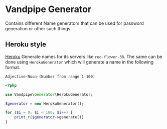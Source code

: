 Vandpipe Generator
===================

Contains different Name generators that can be used for password generation or other
such things.

Heroku style
------------

[Heroku](http://heroku.com) Generate names for its servers like `red-flower-38`. The same can be done using
`HerokuGenerator` which will generate a name in the following format.

    Adjective-Noun-(Number from range 1-100)


``` php
<?php

use Vandpipe\Generator\HerokuGenerator;

$generator = new HerokuGenerator();

for ($i = 0; $i < 100; $i++) {
    print_r($generator->generate())
}
```
